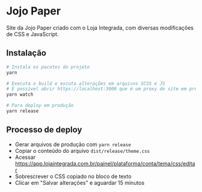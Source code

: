 # Jojo Paper

Site da Jojo Paper criado com o Loja Integrada, com diversas modificações de CSS
e JavaScript.

## Instalação

``` sh
# Instala os pacotes do projeto
yarn

# Executa o build e escuta alterações em arquivos SCSS e JS
# É possível abrir https://localhost:3000 que é um proxy do site em produção.
yarn watch

# Para deploy em produção
yarn release
```

## Processo de deploy

- Gerar arquivos de produção com `yarn release`
- Copiar o conteúdo do arquivo `dist/release/theme.css`
- Acessar https://app.lojaintegrada.com.br/painel/plataforma/conta/tema/css/editar
- Sobrescrever o CSS copiado no bloco de texto
- Clicar em "Salvar alterações" e aguardar 15 minutos
